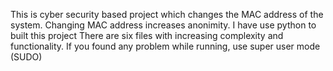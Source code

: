 This is cyber security based project which changes the MAC address of the system.
Changing MAC address increases anonimity.
I have use python to built this project
There are six files with increasing complexity and functionality.
If you found any problem while running, use super user mode (SUDO)
